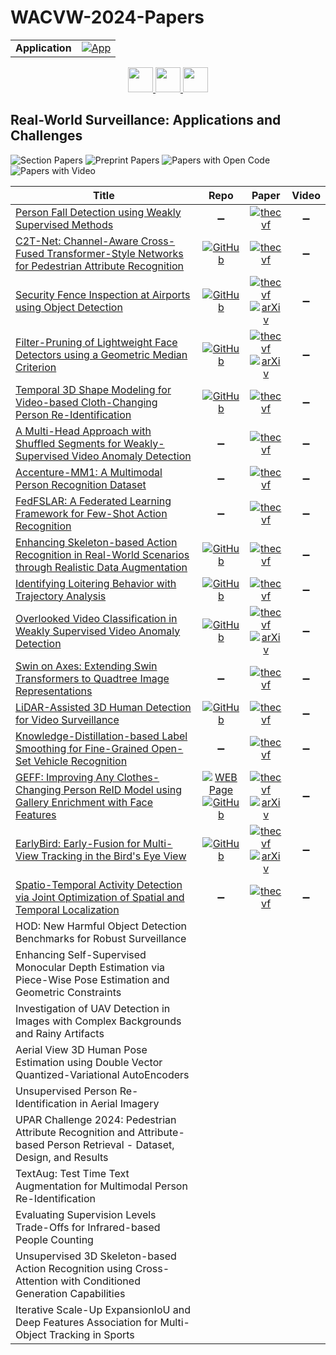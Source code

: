 # WACVW-2024-Papers

<table>
    <tr>
        <td><strong>Application</strong></td>
        <td>
            <a href="https://huggingface.co/spaces/DmitryRyumin/NewEraAI-Papers" style="float:left;">
                <img src="https://img.shields.io/badge/🤗-NewEraAI--Papers-FFD21F.svg" alt="App" />
            </a>
        </td>
    </tr>
</table>

<div align="center">
    <a href="https://github.com/DmitryRyumin/WACV-2024-Papers/blob/main/sections/2024/workshops/w_cv_sd.md">
        <img src="https://cdn.jsdelivr.net/gh/DmitryRyumin/NewEraAI-Papers@main/images/left.svg" width="40" alt="" />
    </a>
    <a href="https://github.com/DmitryRyumin/WACV-2024-Papers/">
        <img src="https://cdn.jsdelivr.net/gh/DmitryRyumin/NewEraAI-Papers@main/images/home.svg" width="40" alt="" />
    </a>
    <a href="https://github.com/DmitryRyumin/WACV-2024-Papers/blob/main/sections/2024/workshops/w_iva_q_cv_gai.md">
        <img src="https://cdn.jsdelivr.net/gh/DmitryRyumin/NewEraAI-Papers@main/images/right.svg" width="40" alt="" />
    </a>
</div>

## Real-World Surveillance: Applications and Challenges

![Section Papers](https://img.shields.io/badge/Section%20Papers-soon-42BA16) ![Preprint Papers](https://img.shields.io/badge/Preprint%20Papers-soon-b31b1b) ![Papers with Open Code](https://img.shields.io/badge/Papers%20with%20Open%20Code-soon-1D7FBF) ![Papers with Video](https://img.shields.io/badge/Papers%20with%20Video-soon-FF0000)

| **Title** | **Repo** | **Paper** | **Video** |
|-----------|:--------:|:---------:|:---------:|
| [Person Fall Detection using Weakly Supervised Methods](https://openaccess.thecvf.com/content/WACV2024W/RWS/html/Madsen_Person_Fall_Detection_Using_Weakly_Supervised_Methods_WACVW_2024_paper.html) | :heavy_minus_sign: | [![thecvf](https://img.shields.io/badge/pdf-thecvf-7395C5.svg)](https://openaccess.thecvf.com/content/WACV2024W/RWS/papers/Madsen_Person_Fall_Detection_Using_Weakly_Supervised_Methods_WACVW_2024_paper.pdf) | :heavy_minus_sign: |
| [C2T-Net: Channel-Aware Cross-Fused Transformer-Style Networks for Pedestrian Attribute Recognition](https://openaccess.thecvf.com/content/WACV2024W/RWS/html/Bui_C2T-Net_Channel-Aware_Cross-Fused_Transformer-Style_Networks_for_Pedestrian_Attribute_Recognition_WACVW_2024_paper.html) | [![GitHub](https://img.shields.io/github/stars/caodoanh2001/upar_challenge?style=flat)](https://github.com/caodoanh2001/upar_challenge) | [![thecvf](https://img.shields.io/badge/pdf-thecvf-7395C5.svg)](https://openaccess.thecvf.com/content/WACV2024W/RWS/papers/Bui_C2T-Net_Channel-Aware_Cross-Fused_Transformer-Style_Networks_for_Pedestrian_Attribute_Recognition_WACVW_2024_paper.pdf) | :heavy_minus_sign: |
| [Security Fence Inspection at Airports using Object Detection](https://openaccess.thecvf.com/content/WACV2024W/RWS/html/Friederich_Security_Fence_Inspection_at_Airports_Using_Object_Detection_WACVW_2024_paper.html) | [![GitHub](https://img.shields.io/github/stars/N-Friederich/airport_fence_inspection?style=flat)](https://github.com/N-Friederich/airport_fence_inspection) | [![thecvf](https://img.shields.io/badge/pdf-thecvf-7395C5.svg)](https://openaccess.thecvf.com/content/WACV2024W/RWS/papers/Friederich_Security_Fence_Inspection_at_Airports_Using_Object_Detection_WACVW_2024_paper.pdf) <br /> [![arXiv](https://img.shields.io/badge/arXiv-2311.12064-b31b1b.svg)](http://arxiv.org/abs/2311.12064) | :heavy_minus_sign: |
| [Filter-Pruning of Lightweight Face Detectors using a Geometric Median Criterion](https://openaccess.thecvf.com/content/WACV2024W/RWS/html/Gkrispanis_Filter-Pruning_of_Lightweight_Face_Detectors_Using_a_Geometric_Median_Criterion_WACVW_2024_paper.html) | [![GitHub](https://img.shields.io/github/stars/IDT-ITI/Lightweight-Face-Detector-Pruning?style=flat)](https://github.com/IDT-ITI/Lightweight-Face-Detector-Pruning) | [![thecvf](https://img.shields.io/badge/pdf-thecvf-7395C5.svg)](https://openaccess.thecvf.com/content/WACV2024W/RWS/papers/Gkrispanis_Filter-Pruning_of_Lightweight_Face_Detectors_Using_a_Geometric_Median_Criterion_WACVW_2024_paper.pdf) <br /> [![arXiv](https://img.shields.io/badge/arXiv-2311.16613-b31b1b.svg)](http://arxiv.org/abs/2311.16613) | :heavy_minus_sign: |
| [Temporal 3D Shape Modeling for Video-based Cloth-Changing Person Re-Identification](https://openaccess.thecvf.com/content/WACV2024W/RWS/html/Nguyen_Temporal_3D_Shape_Modeling_for_Video-Based_Cloth-Changing_Person_Re-Identification_WACVW_2024_paper.html) | [![GitHub](https://img.shields.io/github/stars/dustin-nguyen-qil/SEMI_VCCReID?style=flat)](https://github.com/dustin-nguyen-qil/SEMI_VCCReID) | [![thecvf](https://img.shields.io/badge/pdf-thecvf-7395C5.svg)](https://openaccess.thecvf.com/content/WACV2024W/RWS/papers/Nguyen_Temporal_3D_Shape_Modeling_for_Video-Based_Cloth-Changing_Person_Re-Identification_WACVW_2024_paper.pdf) | :heavy_minus_sign: |
| [A Multi-Head Approach with Shuffled Segments for Weakly-Supervised Video Anomaly Detection](https://openaccess.thecvf.com/content/WACV2024W/RWS/html/AlMarri_A_Multi-Head_Approach_With_Shuffled_Segments_for_Weakly-Supervised_Video_Anomaly_WACVW_2024_paper.html) | :heavy_minus_sign: | [![thecvf](https://img.shields.io/badge/pdf-thecvf-7395C5.svg)](https://openaccess.thecvf.com/content/WACV2024W/RWS/papers/AlMarri_A_Multi-Head_Approach_With_Shuffled_Segments_for_Weakly-Supervised_Video_Anomaly_WACVW_2024_paper.pdf) | :heavy_minus_sign: |
| [Accenture-MM1: A Multimodal Person Recognition Dataset](https://openaccess.thecvf.com/content/WACV2024W/RWS/html/OBrien_Accenture-MM1_A_Multimodal_Person_Recognition_Dataset_WACVW_2024_paper.html) | :heavy_minus_sign: | [![thecvf](https://img.shields.io/badge/pdf-thecvf-7395C5.svg)](https://openaccess.thecvf.com/content/WACV2024W/RWS/papers/OBrien_Accenture-MM1_A_Multimodal_Person_Recognition_Dataset_WACVW_2024_paper.pdf) | :heavy_minus_sign: |
| [FedFSLAR: A Federated Learning Framework for Few-Shot Action Recognition](https://openaccess.thecvf.com/content/WACV2024W/RWS/html/Tu_FedFSLAR_A_Federated_Learning_Framework_for_Few-Shot_Action_Recognition_WACVW_2024_paper.html) | :heavy_minus_sign: | [![thecvf](https://img.shields.io/badge/pdf-thecvf-7395C5.svg)](https://openaccess.thecvf.com/content/WACV2024W/RWS/papers/Tu_FedFSLAR_A_Federated_Learning_Framework_for_Few-Shot_Action_Recognition_WACVW_2024_paper.pdf) | :heavy_minus_sign: |
| [Enhancing Skeleton-based Action Recognition in Real-World Scenarios through Realistic Data Augmentation](https://openaccess.thecvf.com/content/WACV2024W/RWS/html/Cormier_Enhancing_Skeleton-Based_Action_Recognition_in_Real-World_Scenarios_Through_Realistic_Data_WACVW_2024_paper.html) | [![GitHub](https://img.shields.io/github/stars/MickaelCormier/Skelbumentations?style=flat)](https://github.com/MickaelCormier/Skelbumentations) | [![thecvf](https://img.shields.io/badge/pdf-thecvf-7395C5.svg)](https://openaccess.thecvf.com/content/WACV2024W/RWS/papers/Cormier_Enhancing_Skeleton-Based_Action_Recognition_in_Real-World_Scenarios_Through_Realistic_Data_WACVW_2024_paper.pdf) | :heavy_minus_sign: |
| [Identifying Loitering Behavior with Trajectory Analysis](https://openaccess.thecvf.com/content/WACV2024W/RWS/html/Nunez_Identifying_Loitering_Behavior_With_Trajectory_Analysis_WACVW_2024_paper.html) | [![GitHub](https://img.shields.io/github/stars/johnnynunez/RS-WACV24_Loitering?style=flat)](https://github.com/johnnynunez/RS-WACV24_Loitering) | [![thecvf](https://img.shields.io/badge/pdf-thecvf-7395C5.svg)](https://openaccess.thecvf.com/content/WACV2024W/RWS/papers/Nunez_Identifying_Loitering_Behavior_With_Trajectory_Analysis_WACVW_2024_paper.pdf) | :heavy_minus_sign: |
| [Overlooked Video Classification in Weakly Supervised Video Anomaly Detection](https://openaccess.thecvf.com/content/WACV2024W/RWS/html/Tan_Overlooked_Video_Classification_in_Weakly_Supervised_Video_Anomaly_Detection_WACVW_2024_paper.html) | [![GitHub](https://img.shields.io/github/stars/wjtan99/BERT_Anomaly_Video_Classification?style=flat)](https://github.com/wjtan99/BERT_Anomaly_Video_Classification) | [![thecvf](https://img.shields.io/badge/pdf-thecvf-7395C5.svg)](https://openaccess.thecvf.com/content/WACV2024W/RWS/papers/Tan_Overlooked_Video_Classification_in_Weakly_Supervised_Video_Anomaly_Detection_WACVW_2024_paper.pdf) <br /> [![arXiv](https://img.shields.io/badge/arXiv-2210.06688-b31b1b.svg)](http://arxiv.org/abs/2210.06688) | :heavy_minus_sign: |
| [Swin on Axes: Extending Swin Transformers to Quadtree Image Representations](https://openaccess.thecvf.com/content/WACV2024W/RWS/html/Oliu_Swin_on_Axes_Extending_Swin_Transformers_to_Quadtree_Image_Representations_WACVW_2024_paper.html) | :heavy_minus_sign: | [![thecvf](https://img.shields.io/badge/pdf-thecvf-7395C5.svg)](https://openaccess.thecvf.com/content/WACV2024W/RWS/papers/Oliu_Swin_on_Axes_Extending_Swin_Transformers_to_Quadtree_Image_Representations_WACVW_2024_paper.pdf) | :heavy_minus_sign: |
| [LiDAR-Assisted 3D Human Detection for Video Surveillance](https://openaccess.thecvf.com/content/WACV2024W/RWS/html/Blanch_LiDAR-Assisted_3D_Human_Detection_for_Video_Surveillance_WACVW_2024_paper.html) | [![GitHub](https://img.shields.io/github/stars/0Miquel/OpenPCDet-video-surveillance?style=flat)](https://github.com/0Miquel/OpenPCDet-video-surveillance) | [![thecvf](https://img.shields.io/badge/pdf-thecvf-7395C5.svg)](https://openaccess.thecvf.com/content/WACV2024W/RWS/papers/Blanch_LiDAR-Assisted_3D_Human_Detection_for_Video_Surveillance_WACVW_2024_paper.pdf) | :heavy_minus_sign: |
| [Knowledge-Distillation-based Label Smoothing for Fine-Grained Open-Set Vehicle Recognition](https://openaccess.thecvf.com/content/WACV2024W/RWS/html/Wolf_Knowledge-Distillation-Based_Label_Smoothing_for_Fine-Grained_Open-Set_Vehicle_Recognition_WACVW_2024_paper.html) | :heavy_minus_sign: | [![thecvf](https://img.shields.io/badge/pdf-thecvf-7395C5.svg)](https://openaccess.thecvf.com/content/WACV2024W/RWS/papers/Wolf_Knowledge-Distillation-Based_Label_Smoothing_for_Fine-Grained_Open-Set_Vehicle_Recognition_WACVW_2024_paper.pdf) | :heavy_minus_sign: |
| [GEFF: Improving Any Clothes-Changing Person ReID Model using Gallery Enrichment with Face Features](https://openaccess.thecvf.com/content/WACV2024W/RWS/html/Arkushin_GEFF_Improving_Any_Clothes-Changing_Person_ReID_Model_Using_Gallery_Enrichment_WACVW_2024_paper.html) | [![WEB Page](https://img.shields.io/badge/WEB-Page-159957.svg)](https://vision.huji.ac.il/reface/) <br /> [![GitHub](https://img.shields.io/github/stars/bar371/GEFF?style=flat)](https://github.com/bar371/GEFF) | [![thecvf](https://img.shields.io/badge/pdf-thecvf-7395C5.svg)](https://openaccess.thecvf.com/content/WACV2024W/RWS/papers/Arkushin_GEFF_Improving_Any_Clothes-Changing_Person_ReID_Model_Using_Gallery_Enrichment_WACVW_2024_paper.pdf) <br /> [![arXiv](https://img.shields.io/badge/arXiv-2211.13807-b31b1b.svg)](http://arxiv.org/abs/2211.13807) | :heavy_minus_sign: |
| [EarlyBird: Early-Fusion for Multi-View Tracking in the Bird's Eye View](https://openaccess.thecvf.com/content/WACV2024W/RWS/html/Teepe_EarlyBird_Early-Fusion_for_Multi-View_Tracking_in_the_Birds_Eye_View_WACVW_2024_paper.html) | [![GitHub](https://img.shields.io/github/stars/tteepe/EarlyBird?style=flat)](https://github.com/tteepe/EarlyBird) | [![thecvf](https://img.shields.io/badge/pdf-thecvf-7395C5.svg)](https://openaccess.thecvf.com/content/WACV2024W/RWS/papers/Teepe_EarlyBird_Early-Fusion_for_Multi-View_Tracking_in_the_Birds_Eye_View_WACVW_2024_paper.pdf) <br /> [![arXiv](https://img.shields.io/badge/arXiv-2310.13350-b31b1b.svg)](http://arxiv.org/abs/2310.13350) | :heavy_minus_sign: |
| [Spatio-Temporal Activity Detection via Joint Optimization of Spatial and Temporal Localization](https://openaccess.thecvf.com/content/WACV2024W/RWS/html/Rahman_Spatio-Temporal_Activity_Detection_via_Joint_Optimization_of_Spatial_and_Temporal_WACVW_2024_paper.html) | :heavy_minus_sign: | [![thecvf](https://img.shields.io/badge/pdf-thecvf-7395C5.svg)](https://openaccess.thecvf.com/content/WACV2024W/RWS/papers/Rahman_Spatio-Temporal_Activity_Detection_via_Joint_Optimization_of_Spatial_and_Temporal_WACVW_2024_paper.pdf) | :heavy_minus_sign: |
| HOD: New Harmful Object Detection Benchmarks for Robust Surveillance |  |  |  |
| Enhancing Self-Supervised Monocular Depth Estimation via Piece-Wise Pose Estimation and Geometric Constraints |  |  |  |
| Investigation of UAV Detection in Images with Complex Backgrounds and Rainy Artifacts |  |  |  |
| Aerial View 3D Human Pose Estimation using Double Vector Quantized-Variational AutoEncoders |  |  |  |
| Unsupervised Person Re-Identification in Aerial Imagery |  |  |  |
| UPAR Challenge 2024: Pedestrian Attribute Recognition and Attribute-based Person Retrieval - Dataset, Design, and Results |  |  |  |
| TextAug: Test Time Text Augmentation for Multimodal Person Re-Identification |  |  |  |
| Evaluating Supervision Levels Trade-Offs for Infrared-based People Counting |  |  |  |
| Unsupervised 3D Skeleton-based Action Recognition using Cross-Attention with Conditioned Generation Capabilities |  |  |  |
| Iterative Scale-Up ExpansionIoU and Deep Features Association for Multi-Object Tracking in Sports |  |  |  |

